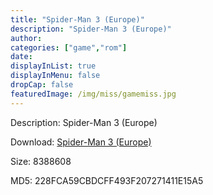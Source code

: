 ```yaml
---
title: "Spider-Man 3 (Europe)"
description: "Spider-Man 3 (Europe)"
author: 
categories: ["game","rom"]
date: 
displayInList: true
displayInMenu: false
dropCap: false
featuredImage: /img/miss/gamemiss.jpg
---
```


Description: Spider-Man 3 (Europe)

Download: <a style="text-decoration:underline;" href="https://mega.nz/#!uLQS3Y6B!1XwC0Dnlh0yQ0Nb1HVzLf8ZJuXe7X6nr-CHnHXdWUjc" target = "_blank" rel = "nofollow" > Spider-Man 3 (Europe)</a>

Size: 8388608

MD5: 228FCA59CBDCFF493F207271411E15A5

